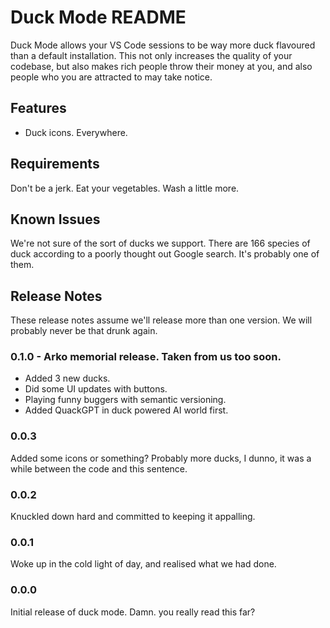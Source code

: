 # Duck Mode README

Duck Mode allows your VS Code sessions to be way more
duck flavoured than a default installation. This not only
increases the quality of your codebase, but also makes
rich people throw their money at you, and also people who
you are attracted to may take notice.

## Features

- Duck icons. Everywhere.

## Requirements

Don't be a jerk. Eat your vegetables. Wash a little more.

## Known Issues

We're not sure of the sort of ducks we support. There are
166 species of duck according to a poorly thought out Google
search. It's probably one of them.

## Release Notes

These release notes assume we'll release more than one version.
We will probably never be that drunk again.

### 0.1.0 - Arko memorial release. Taken from us too soon.

- Added 3 new ducks.
- Did some UI updates with buttons.
- Playing funny buggers with semantic versioning.
- Added QuackGPT in duck powered AI world first.

### 0.0.3

Added some icons or something? Probably more ducks, I dunno, it
was a while between the code and this sentence.

### 0.0.2

Knuckled down hard and committed to keeping it appalling.

### 0.0.1

Woke up in the cold light of day, and realised what we had done.

### 0.0.0

Initial release of duck mode. Damn. you really read this far?

